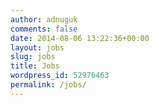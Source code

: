 ```yaml
---
author: adnuguk
comments: false
date: 2014-08-06 13:22:36+00:00
layout: jobs
slug: jobs
title: Jobs
wordpress_id: 52976463
permalink: /jobs/
---
```

